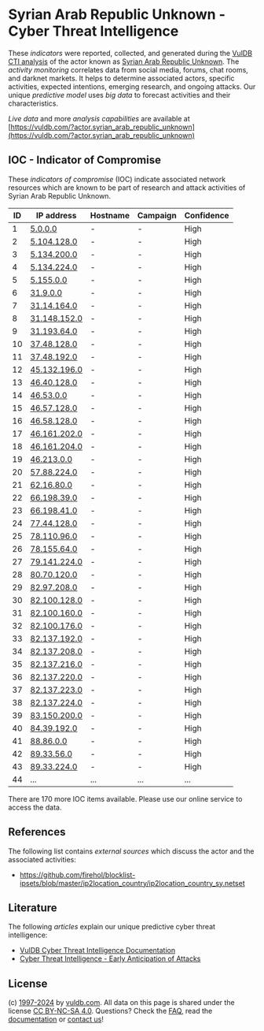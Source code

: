 # Syrian Arab Republic Unknown - Cyber Threat Intelligence

These _indicators_ were reported, collected, and generated during the [VulDB CTI analysis](https://vuldb.com/?kb.cti) of the actor known as [Syrian Arab Republic Unknown](https://vuldb.com/?actor.syrian_arab_republic_unknown). The _activity monitoring_ correlates data from social media, forums, chat rooms, and darknet markets. It helps to determine associated actors, specific activities, expected intentions, emerging research, and ongoing attacks. Our unique _predictive model_ uses _big data_ to forecast activities and their characteristics.

_Live data_ and more _analysis capabilities_ are available at [https://vuldb.com/?actor.syrian_arab_republic_unknown](https://vuldb.com/?actor.syrian_arab_republic_unknown)

## IOC - Indicator of Compromise

These _indicators of compromise_ (IOC) indicate associated network resources which are known to be part of research and attack activities of Syrian Arab Republic Unknown.

ID | IP address | Hostname | Campaign | Confidence
-- | ---------- | -------- | -------- | ----------
1 | [5.0.0.0](https://vuldb.com/?ip.5.0.0.0) | - | - | High
2 | [5.104.128.0](https://vuldb.com/?ip.5.104.128.0) | - | - | High
3 | [5.134.200.0](https://vuldb.com/?ip.5.134.200.0) | - | - | High
4 | [5.134.224.0](https://vuldb.com/?ip.5.134.224.0) | - | - | High
5 | [5.155.0.0](https://vuldb.com/?ip.5.155.0.0) | - | - | High
6 | [31.9.0.0](https://vuldb.com/?ip.31.9.0.0) | - | - | High
7 | [31.14.164.0](https://vuldb.com/?ip.31.14.164.0) | - | - | High
8 | [31.148.152.0](https://vuldb.com/?ip.31.148.152.0) | - | - | High
9 | [31.193.64.0](https://vuldb.com/?ip.31.193.64.0) | - | - | High
10 | [37.48.128.0](https://vuldb.com/?ip.37.48.128.0) | - | - | High
11 | [37.48.192.0](https://vuldb.com/?ip.37.48.192.0) | - | - | High
12 | [45.132.196.0](https://vuldb.com/?ip.45.132.196.0) | - | - | High
13 | [46.40.128.0](https://vuldb.com/?ip.46.40.128.0) | - | - | High
14 | [46.53.0.0](https://vuldb.com/?ip.46.53.0.0) | - | - | High
15 | [46.57.128.0](https://vuldb.com/?ip.46.57.128.0) | - | - | High
16 | [46.58.128.0](https://vuldb.com/?ip.46.58.128.0) | - | - | High
17 | [46.161.202.0](https://vuldb.com/?ip.46.161.202.0) | - | - | High
18 | [46.161.204.0](https://vuldb.com/?ip.46.161.204.0) | - | - | High
19 | [46.213.0.0](https://vuldb.com/?ip.46.213.0.0) | - | - | High
20 | [57.88.224.0](https://vuldb.com/?ip.57.88.224.0) | - | - | High
21 | [62.16.80.0](https://vuldb.com/?ip.62.16.80.0) | - | - | High
22 | [66.198.39.0](https://vuldb.com/?ip.66.198.39.0) | - | - | High
23 | [66.198.41.0](https://vuldb.com/?ip.66.198.41.0) | - | - | High
24 | [77.44.128.0](https://vuldb.com/?ip.77.44.128.0) | - | - | High
25 | [78.110.96.0](https://vuldb.com/?ip.78.110.96.0) | - | - | High
26 | [78.155.64.0](https://vuldb.com/?ip.78.155.64.0) | - | - | High
27 | [79.141.224.0](https://vuldb.com/?ip.79.141.224.0) | - | - | High
28 | [80.70.120.0](https://vuldb.com/?ip.80.70.120.0) | - | - | High
29 | [82.97.208.0](https://vuldb.com/?ip.82.97.208.0) | - | - | High
30 | [82.100.128.0](https://vuldb.com/?ip.82.100.128.0) | - | - | High
31 | [82.100.160.0](https://vuldb.com/?ip.82.100.160.0) | - | - | High
32 | [82.100.176.0](https://vuldb.com/?ip.82.100.176.0) | - | - | High
33 | [82.137.192.0](https://vuldb.com/?ip.82.137.192.0) | - | - | High
34 | [82.137.208.0](https://vuldb.com/?ip.82.137.208.0) | - | - | High
35 | [82.137.216.0](https://vuldb.com/?ip.82.137.216.0) | - | - | High
36 | [82.137.220.0](https://vuldb.com/?ip.82.137.220.0) | - | - | High
37 | [82.137.223.0](https://vuldb.com/?ip.82.137.223.0) | - | - | High
38 | [82.137.224.0](https://vuldb.com/?ip.82.137.224.0) | - | - | High
39 | [83.150.200.0](https://vuldb.com/?ip.83.150.200.0) | - | - | High
40 | [84.39.192.0](https://vuldb.com/?ip.84.39.192.0) | - | - | High
41 | [88.86.0.0](https://vuldb.com/?ip.88.86.0.0) | - | - | High
42 | [89.33.56.0](https://vuldb.com/?ip.89.33.56.0) | - | - | High
43 | [89.33.224.0](https://vuldb.com/?ip.89.33.224.0) | - | - | High
44 | ... | ... | ... | ...

There are 170 more IOC items available. Please use our online service to access the data.

## References

The following list contains _external sources_ which discuss the actor and the associated activities:

* https://github.com/firehol/blocklist-ipsets/blob/master/ip2location_country/ip2location_country_sy.netset

## Literature

The following _articles_ explain our unique predictive cyber threat intelligence:

* [VulDB Cyber Threat Intelligence Documentation](https://vuldb.com/?kb.cti)
* [Cyber Threat Intelligence - Early Anticipation of Attacks](https://www.scip.ch/en/?labs.20201022)

## License

(c) [1997-2024](https://vuldb.com/?kb.changelog) by [vuldb.com](https://vuldb.com/?kb.about). All data on this page is shared under the license [CC BY-NC-SA 4.0](https://creativecommons.org/licenses/by-nc-sa/4.0/). Questions? Check the [FAQ](https://vuldb.com/?kb.faq), read the [documentation](https://vuldb.com/?kb) or [contact us](https://vuldb.com/?contact)!
